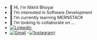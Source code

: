 - 👋 Hi, I’m Nikhil Bhoyar
- 👀 I’m interested in Software Development
- 🌱 I’m currently learning MERNSTACK
- 💞️ I’m looking to collaborate on ...
- [![LinkedIn](https://img.shields.io/badge/LinkedIn-%230077B5.svg?&style=for-the-badge&logo=linkedin&logoColor=white)]( linkedin.com/in/nikhil-bhoyar-b041931b8)
-  [![Gmail](https://img.shields.io/badge/Gmail-%23D14836.svg?&style=for-the-badge&logo=gmail&logoColor=white)](mailto:bhoyarnikhil683@gmail.com)
-[![Instagram](https://img.shields.io/badge/Instagram-%23F05032.svg?&style=for-the-badge&logo=instagram&logoColor=white)](https://www.instagram.com/_bhoyar_nick?igsh=MW9qN3VwbmptcGxwcA==))


<!---
devnick10/devnick10 is a ✨ special ✨ repository because its `README.md` (this file) appears on your GitHub profile.
You can click the Preview link to take a look at your changes.
--->
